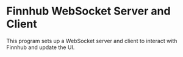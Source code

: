 # Finnhub WebSocket Server and Client

This program sets up a WebSocket server and client to interact with Finnhub and update the UI.